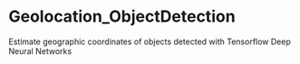 # Geolocation_ObjectDetection
Estimate geographic coordinates of objects detected with Tensorflow Deep Neural Networks
